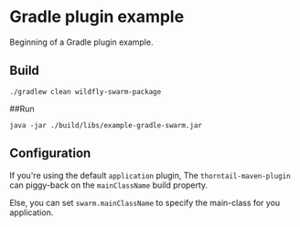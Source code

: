 # Gradle plugin example

Beginning of a Gradle plugin example.


## Build

`./gradlew clean wildfly-swarm-package`


##Run

`java -jar ./build/libs/example-gradle-swarm.jar`


## Configuration

If you're using the default `application` plugin, The `thorntail-maven-plugin`
can piggy-back on the `mainClassName` build property.

Else, you can set `swarm.mainClassName` to specify the main-class for you
application.

